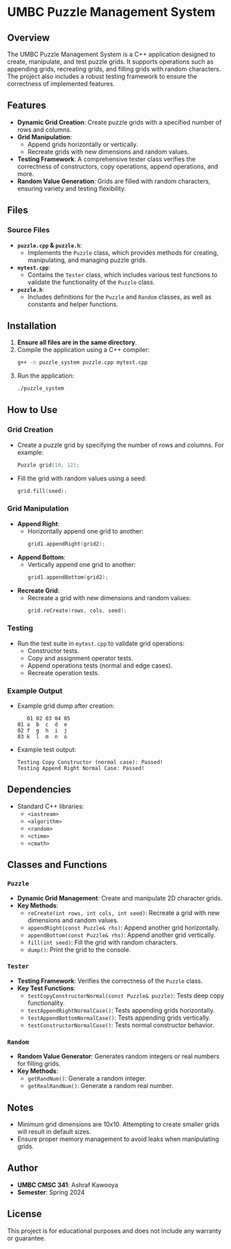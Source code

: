 
# UMBC Puzzle Management System

## Overview
The UMBC Puzzle Management System is a C++ application designed to create, manipulate, and test puzzle grids. It supports operations such as appending grids, recreating grids, and filling grids with random characters. The project also includes a robust testing framework to ensure the correctness of implemented features.

## Features
- **Dynamic Grid Creation**: Create puzzle grids with a specified number of rows and columns.
- **Grid Manipulation**:
  - Append grids horizontally or vertically.
  - Recreate grids with new dimensions and random values.
- **Testing Framework**: A comprehensive tester class verifies the correctness of constructors, copy operations, append operations, and more.
- **Random Value Generation**: Grids are filled with random characters, ensuring variety and testing flexibility.

## Files
### Source Files
- **`puzzle.cpp` & `puzzle.h`**:
  - Implements the `Puzzle` class, which provides methods for creating, manipulating, and managing puzzle grids.
- **`mytest.cpp`**:
  - Contains the `Tester` class, which includes various test functions to validate the functionality of the `Puzzle` class.
- **`puzzle.h`**:
  - Includes definitions for the `Puzzle` and `Random` classes, as well as constants and helper functions.

## Installation
1. **Ensure all files are in the same directory**.
2. Compile the application using a C++ compiler:
   ```bash
   g++ -o puzzle_system puzzle.cpp mytest.cpp
   ```
3. Run the application:
   ```bash
   ./puzzle_system
   ```

## How to Use
### Grid Creation
- Create a puzzle grid by specifying the number of rows and columns. For example:
  ```cpp
  Puzzle grid(10, 12);
  ```
- Fill the grid with random values using a seed:
  ```cpp
  grid.fill(seed);
  ```

### Grid Manipulation
- **Append Right**:
  - Horizontally append one grid to another:
    ```cpp
    grid1.appendRight(grid2);
    ```
- **Append Bottom**:
  - Vertically append one grid to another:
    ```cpp
    grid1.appendBottom(grid2);
    ```
- **Recreate Grid**:
  - Recreate a grid with new dimensions and random values:
    ```cpp
    grid.reCreate(rows, cols, seed);
    ```

### Testing
- Run the test suite in `mytest.cpp` to validate grid operations:
  - Constructor tests.
  - Copy and assignment operator tests.
  - Append operations tests (normal and edge cases).
  - Recreate operation tests.

### Example Output
- Example grid dump after creation:
  ```
     01 02 03 04 05
  01 a  b  c  d  e
  02 f  g  h  i  j
  03 k  l  m  n  o
  ```
- Example test output:
  ```
  Testing Copy Constructor (normal case): Passed!
  Testing Append Right Normal Case: Passed!
  ```

## Dependencies
- Standard C++ libraries:
  - `<iostream>`
  - `<algorithm>`
  - `<random>`
  - `<ctime>`
  - `<cmath>`

## Classes and Functions
### `Puzzle`
- **Dynamic Grid Management**: Create and manipulate 2D character grids.
- **Key Methods**:
  - `reCreate(int rows, int cols, int seed)`: Recreate a grid with new dimensions and random values.
  - `appendRight(const Puzzle& rhs)`: Append another grid horizontally.
  - `appendBottom(const Puzzle& rhs)`: Append another grid vertically.
  - `fill(int seed)`: Fill the grid with random characters.
  - `dump()`: Print the grid to the console.

### `Tester`
- **Testing Framework**: Verifies the correctness of the `Puzzle` class.
- **Key Test Functions**:
  - `testCopyConstructorNormal(const Puzzle& puzzle)`: Tests deep copy functionality.
  - `testAppendRightNormalCase()`: Tests appending grids horizontally.
  - `testAppendBottomNormalCase()`: Tests appending grids vertically.
  - `testConstructorNormalCase()`: Tests normal constructor behavior.

### `Random`
- **Random Value Generator**: Generates random integers or real numbers for filling grids.
- **Key Methods**:
  - `getRandNum()`: Generate a random integer.
  - `getRealRandNum()`: Generate a random real number.

## Notes
- Minimum grid dimensions are 10x10. Attempting to create smaller grids will result in default sizes.
- Ensure proper memory management to avoid leaks when manipulating grids.

## Author
- **UMBC CMSC 341**: Ashraf Kawooya
- **Semester**: Spring 2024

## License
This project is for educational purposes and does not include any warranty or guarantee.
